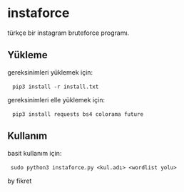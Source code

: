 # instaforce
türkçe bir instagram bruteforce programı.


## Yükleme

gereksinimleri yüklemek için:

` ` `
pip3 install -r install.txt
` ` `

gereksinimleri elle yüklemek için:

` ` `
pip3 install requests bs4 colorama future
` ` `

## Kullanım

basit kullanım için:

` ` `
sudo python3 instaforce.py <kul.adı> <wordlist yolu>
` ` `










by fikret
